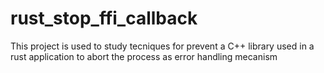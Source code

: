 # rust_stop_ffi_callback
This project is used to study tecniques for prevent a C++ library used in a rust application to abort the process as error handling mecanism 
